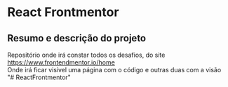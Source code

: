 # React Frontmentor

## Resumo e descrição do projeto
Repositório onde irá constar todos os desafios, do site https://www.frontendmentor.io/home<br/>
Onde irá ficar visível uma página com o código e outras duas com a visão
"# ReactFrontmentor" 
